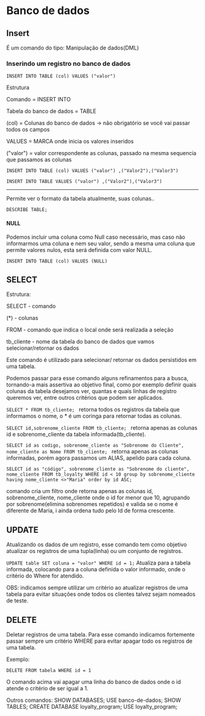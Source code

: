 # Banco de dados


## Insert

É um comando do tipo: Manipulação de dados(DML)

### Inserindo um registro no banco de dados

`INSERT INTO TABLE (col) VALUES ("valor")`

Estrutura

Comando = INSERT INTO

Tabela do banco de dados = TABLE

(col) = Colunas do banco de dados -> não obrigatório se você vai passar todos os campos

VALUES = MARCA onde inicia os valores inseridos

("valor") = valor correspondente as colunas, passado na mesma sequencia que passamos as colunas

`INSERT INTO TABLE (col) VALUES ("valor") ,("Valor2"),("Valor3")`

`INSERT INTO TABLE VALUES ("valor") ,("Valor2"),("Valor3")`

* * *

Permite ver o formato da tabela atualmente, suas colunas..

`DESCRIBE TABLE;`

#### NULL
Podemos incluir uma coluna como Null caso necessário, mas caso não informarmos uma coluna e nem seu valor, sendo a mesma uma coluna que permite valores nulos, esta será definida com valor NULL.

`INSERT INTO TABLE (col) VALUES (NULL)`

## SELECT

Estrutura:

SELECT - comando

(*) - colunas

FROM - comando que indica o local onde será realizada a seleção

tb_cliente - nome da tabela do banco de dados que vamos selecionar/retornar os dados

Este comando é utilizado para selecionar/ retornar os dados persistidos em uma tabela.

Podemos passar para esse comando alguns refinamentos para a busca, tornando-a mais assertiva ao objetivo final, como por exemplo definir quais colunas da tabela desejamos ver, quantas e quais linhas de registro queremos ver, entre outros critérios que podem ser aplicados.

`SELECT * FROM tb_cliente; ` retorna todos os registros da tabela que informamos o nome, o * é um coringa para retornar todas as colunas.

`SELECT id,sobrenome_cliente FROM tb_cliente; ` retorna apenas as colunas id e sobrenome_cliente da tabela informada(tb_cliente).

`SELECT id as codigo, sobrenome_cliente as "Sobrenome do Cliente", nome_cliente as Nome FROM tb_cliente; ` retorna apenas as colunas informadas, porém agora passamos um ALIAS, apelido para cada coluna.

```
SELECT id as "código", sobrenome_cliente as "Sobrenome do cliente", 
nome_cliente FROM tb_loyalty WHERE id < 10 group by sobrenome_cliente 
having nome_cliente <>"Maria" order by id ASC;
```
comando cria um filtro onde retorna apenas as colunas id, sobrenome_cliente, nome_cliente onde o id for menor que 10, agrupando por sobrenome(elimina sobrenomes repetidos) e valida se o nome é diferente de Maria, i ainda ordena tudo pelo Id de forma crescente.

## UPDATE
Atualizando os dados de um registro, esse comando tem como objetivo atualizar os registros de uma tupla(linha) ou um conjunto de registros. 

`UPDATE table SET coluna = "valor" WHERE id = 1;`
Atualiza para a tabela informada, colocando para a coluna definida o valor informado, onde o critério do Where for atendido.

OBS: indicamos sempre utilizar um critério ao atualizar registros de uma tabela para evitar situações onde todos os clientes talvez sejam nomeados de teste. 

## DELETE
Deletar registros de uma tabela. Para esse comando indicamos fortemente passar sempre um critério WHERE para evitar apagar todo os registros de uma tabela.

Exemplo:
```
DELETE FROM tabela WHERE id = 1
```
O comando acima vai apagar uma linha do banco de dados onde o id atende o critério de ser igual a 1.

Outros comandos:
SHOW DATABASES;
USE banco-de-dados;
SHOW TABLES;
CREATE DATABASE loyalty_program;
USE loyalty_program;
